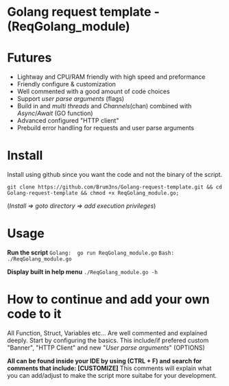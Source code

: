 # Golang request template - (ReqGolang_module)

# Futures
* Lightway and CPU/RAM friendly with high speed and preformance
* Friendly configure & customization
* Well commented with a good amount of code choices
* Support *user parse arguments* (flags)
* Build in and *multi threads* and *Channels*(chan) combined with *Async*/*Await* (GO function)
* Advanced configured "HTTP client"
* Prebuild error handling for requests and user parse arguments


# Install
Install using github since you want the code and not the binary of the script.
```
git clone https://github.com/Brum3ns/Golang-request-template.git && cd Golang-request-template && chmod +x ReqGolang_module.go;
```
(*Install => goto directory => add execution privileges*)

# Usage

**Run the script**
`Golang:  go run ReqGolang_module.go`
`Bash:    ./ReqGolang_module.go`

**Display built in help menu**
`./ReqGolang_module.go -h`


# How to continue and add your own code to it
All Function, Struct, Variables etc... Are well commented and explained deeply.
Start by configuring the basics. This include/if prefered custom "Banner", "HTTP Client" and new "*User parse arguments*" (OPTIONS)

**All can be found inside your IDE by using (CTRL + F) and search for comments that include: [CUSTOMIZE]**
This comments will explain what you can add/adjust to make the script more suitabe for your development.
